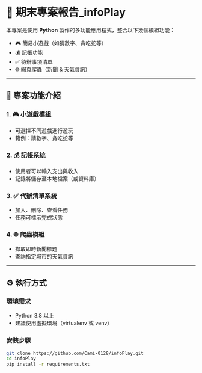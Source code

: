 # 🧪 期末專案報告_infoPlay

本專案是使用 **Python** 製作的多功能應用程式，整合以下幾個模組功能：

- 🎮 簡易小遊戲（如猜數字、貪吃蛇等）
- 💰 記帳功能
- ✅ 待辦事項清單
- 🌐 網頁爬蟲（新聞 & 天氣資訊）

---

## 📌 專案功能介紹


### 1. 🎮 小遊戲模組
- 可選擇不同遊戲進行遊玩
- 範例：猜數字、貪吃蛇等

### 2. 💰 記帳系統
- 使用者可以輸入支出與收入
- 記錄將儲存至本地檔案（或資料庫）

### 3. ✅ 代辦清單系統
- 加入、刪除、查看任務
- 任務可標示完成狀態

### 4. 🌐 爬蟲模組
- 擷取即時新聞標題
- 查詢指定城市的天氣資訊

---

## ⚙️ 執行方式

### 環境需求

- Python 3.8 以上
- 建議使用虛擬環境（virtualenv 或 venv）

### 安裝步驟

```bash
git clone https://github.com/Cami-0128/infoPlay.git
cd infoPlay
pip install -r requirements.txt
